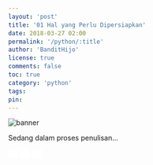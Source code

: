 ```yaml
---
layout: 'post'
title: '01 Hal yang Perlu Dipersiapkan'
date: 2018-03-27 02:00
permalink: '/python/:title'
author: 'BanditHijo'
license: true
comments: false
toc: true
category: 'python'
tags:
pin:
---
```


<img class="post-body-img" src="https://s20.postimg.cc/rjj46uizh/banner_python_00.png" alt="banner">

<p class="font-latin">Sedang dalam proses penulisan...</p>


<!-- NEXT PREV BUTTON -->
<div class="post-nav">
<a class="btn-blue-l" href="/python/00-pengenalan-python"><img style="width:20px;" src="/assets/img/logo/logo_ap.png"></a>
<a class="btn-blue-c" href="/python/"><img style="width:20px;" src="/assets/img/logo/logo_menu.png"></a>
<a class="btn-blue-r" href="/python/02-print-function-dan-strings"><img style="width:20px;" src="/assets/img/logo/logo_an.png"></a>
</div>

